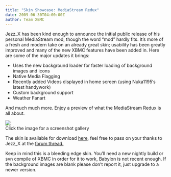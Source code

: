 ```yaml
---
title: "Skin Showcase: MediaStream Redux"
date: 2009-06-30T04:00:00Z
author: Team XBMC
---
```


Jezz_X has been kind enough to announce the initial public release of his personal MediaStream mod, though the word “mod” hardly fits. It’s more of a fresh and modern take on an already great skin; usability has been greatly improved and many of the new XBMC features have been added in. Here are some of the major updates it brings:

- Uses the new background loader for faster loading of background images and icons
- Native Media Flagging
- Recently added Videos displayed in home screen (using Nuka1195′s latest handywork)
- Custom background support
- Weather Fanart

And much much more. Enjoy a preview of what the MediaStream Redux is all about.

[![](/sites/default/files/uploads/screenshot068d.webp)](/theuni/files/mstream1.webp)  
 Click the image for a screenshot gallery

The skin is available for download [here](http://blackbolt.x-scene.com/Jezz_X/download_redux.php), feel free to pass on your thanks to Jezz_X at the [forum thread.](https://forum.kodi.tv/showthread.php?tid=53830)

Keep in mind this is a bleeding edge skin. You’ll need a new nightly build or svn compile of XBMC in order for it to work, Babylon is not recent enough. If the background images are blank please don’t report it, just upgrade to a newer version.

